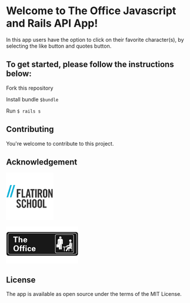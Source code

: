 
# Welcome to The Office Javascript and Rails API App! 

In this app users have the option to click on their favorite character(s), by selecting the like button and quotes button. 

## To get started, please follow the instructions below:

Fork this repository 

Install bundle `$bundle`

Run `$ rails s` 

## Contributing

You're welcome to contribute to this project. 

## Acknowledgement

![](images/flatiron_img.png)

![](images/the_office.png)

## License

The app is available as open source under the terms of the MIT License.

